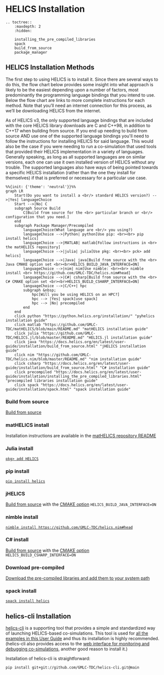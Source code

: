 # HELICS Installation

```{eval-rst}
.. toctree::
    :maxdepth: 2
    :hidden:

    installing_the_pre_compiled_libraries
    spack
    build_from_source
    package_manager
```

## HELICS Installation Methods

The first step to using HELICS is to install it. Since there are several ways to do this, the flow chart below provides some insight into what approach is likely to be the easiest depending upon a number of factors, most predominantly the programming language bindings that you intend to use. Below the flow chart are links to more complete instructions for each method. Note that you’ll need an internet connection for this process, as we’ll be downloading HELICS from the internet.

As of HELICS v3, the only supported language bindings that are included with the core HELICS library downloads are C and C++98, in addition to C++17 when building from source. If you end up needing to build from source AND use one of the supported language bindings you'll need to follow the instructions for installing HELICS for said language. This would also be the case if you were needing to run a co-simulation that used tools that provided their HELICS implementation in a variety of languages. Generally speaking, as long as all supported languages are on similar versions, each one can use it own installed version of HELICS without any trouble. The supported languages also have ways of being pointed towards a specific HELICS installation (rather than the one they install for themselves) if that is preferred or necessary for a particular use case.

```{mermaid}
%%{init: {'theme': 'neutral'}}%%
graph LR
    Start(Do you want to install a <br/> standard HELICS version?) -->|Yes| languageChoice
    Start -->|No| C
    subgraph Source Build
        C[Build from source for the <br> particular branch or <br/> configuration that you need.]
    end
    subgraph Package Manager/Precompiled
        languageChoice(What language are <br/> you using?)
        languageChoice -->|Python| python[Use pip: <br><br> pip install helics]
        languageChoice -->|MATLAB| matlab[Follow instructions in <br> the matHELICS repository]
        languageChoice -->|julia| julia[Use pkg: <br><br> pck> add helics]
        languageChoice -->|Java| java[Build from source with the <br> Java CMAKE option set <br><br>HELICS_BUILD_JAVA_INTERFACE=ON]
        languageChoice -->|nim| nim[Use nimble: <br><br> nimble install <br> https://github.com/GMLC-TDC/helics.nim#head]
        languageChoice -->|C#| csharp[Build from source with the <br> C# CMAKE option set <br><br>HELICS_BUILD_CSHARP_INTERFACE=ON]
        languageChoice -->|C/C++| hpc
        subgraph &nbsp;
            hpc[Will you be using HELICS on an HPC?]
            hpc --> |Yes| spack[use spack]
            hpc --> |No| precompiled
        end
    end
    click python "https://python.helics.org/installation/" "pyhelics installation guide"
    click matlab "https://github.com/GMLC-TDC/matHELICS/blob/main/README.md" "matHELICS installation guide"
    click julia "https://github.com/GMLC-TDC/HELICS.jl/blob/master/README.md" "HELICS.jl installation guide"
    click java "https://docs.helics.org/en/latest/user-guide/installation/build_from_source.html" "jHELICS installation guide"
    click nim "https://github.com/GMLC-TDC/helics.nim/blob/master/README.md" "nim installation guide"
    click csharp "https://docs.helics.org/en/latest/user-guide/installation/build_from_source.html" "C# installation guide"
    click precompiled "https://docs.helics.org/en/latest/user-guide/installation/installing_the_pre_compiled_libraries.html" "precompiled libraries installation guide"
    click spack "https://docs.helics.org/en/latest/user-guide/installation/spack.html" "spack installation guide"
```

### Build from source
[Build from source](./build_from_source.md)

### matHELICS install
Installation instructions are available in the [matHELICS repository README](https://github.com/GMLC-TDC/matHELICS/blob/main/README.md)

### Julia install
[`pkg> add HELICS`](https://github.com/GMLC-TDC/HELICS.jl/blob/master/README.md)

### pip install
[`pip install helics`](https://python.helics.org/)

### jHELICS
[Build from source](./build_from_source.md) with the [CMAKE option](https://docs.helics.org/en/latest/user-guide/installation/helics_cmake_options.html) `HELICS_BUILD_JAVA_INTERFACE=ON`

### nimble install
[`nimble install https://github.com/GMLC-TDC/helics.nim#head`](https://github.com/GMLC-TDC/helics.nim)

### C# install
[Build from source](./build_from_source.md) with the [CMAKE option](https://docs.helics.org/en/latest/user-guide/installation/helics_cmake_options.html) `HELICS_BUILD_CSHARP_INTERFACE=ON`

### Download pre-compiled
[Download the pre-compiled libraries and add them to your system path](./installing_the_pre_compiled_libraries.md)

### spack install
[`spack install helics`](./spack.md)



## helics-cli Installation

[helics-cli](https://github.com/GMLC-TDC/helics-cli) is a supporting tool that provides a simple and standardized way of launching HELICS-based co-simulations. This tool is used for [all the examples in this User Guide](../examples/examples_index.md) and thus its installation is highly recommended. (helics-cli also provides access to the [web interface for monitoring and debugging co-simulations](../fundamental_topics/web_interface.md), another good reason to install it.)

Installation of helics-cli is straightforward:

```shell session
pip install git+git://github.com/GMLC-TDC/helics-cli.git@main
```



